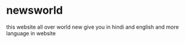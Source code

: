 # newsworld
this website all over world new give you in hindi and english and more language in website 
